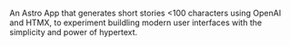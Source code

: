 An Astro App that generates short stories <100 characters using OpenAI and HTMX, to experiment buildling modern user interfaces with the simplicity and power of hypertext.
